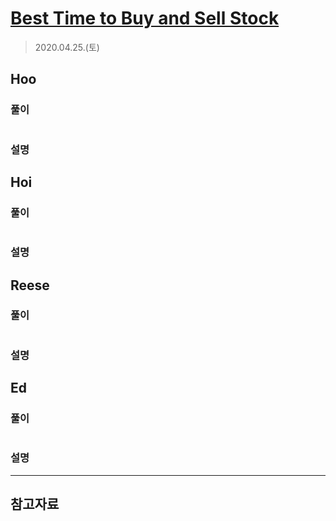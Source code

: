 # [Best Time to Buy and Sell Stock](https://leetcode.com/explore/interview/card/top-interview-questions-easy/92/array/564/)

> 2020.04.25.(토)

## Hoo
 
### 풀이

```js
```

### 설명

## Hoi

### 풀이

```js
```

### 설명

## Reese

### 풀이

```js
```

### 설명

## Ed

### 풀이

```js
```

### 설명

---

## 참고자료
